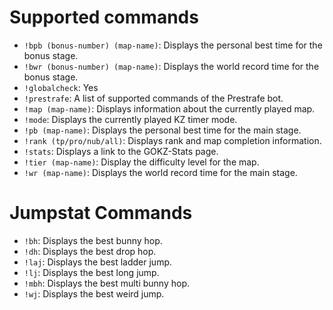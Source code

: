 # Supported commands
- `!bpb (bonus-number) (map-name)`: Displays the personal best time for the bonus stage.
- `!bwr (bonus-number) (map-name)`: Displays the world record time for the bonus stage.
- `!globalcheck`: Yes
- `!prestrafe`: A list of supported commands of the Prestrafe bot.
- `!map (map-name)`: Displays information about the currently played map.
- `!mode`: Displays the currently played KZ timer mode.
- `!pb (map-name)`: Displays the personal best time for the main stage.
- `!rank (tp/pro/nub/all)`: Displays rank and map completion information.
- `!stats`: Displays a link to the GOKZ-Stats page.
- `!tier (map-name)`: Display the difficulty level for the map.
- `!wr (map-name)`: Displays the world record time for the main stage.

# Jumpstat Commands
- `!bh`: Displays the best bunny hop.
- `!dh`: Displays the best drop hop.
- `!laj`: Displays the best ladder jump.
- `!lj`: Displays the best long jump.
- `!mbh`: Displays the best multi bunny hop.
- `!wj`: Displays the best weird jump.
